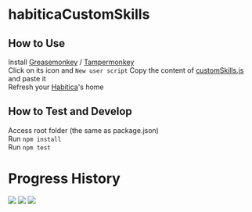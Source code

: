 # habiticaCustomSkills

## How to Use

Install [Greasemonkey](https://addons.mozilla.org/en-US/firefox/addon/greasemonkey/) / [Tampermonkey](https://chrome.google.com/webstore/detail/tampermonkey/dhdgffkkebhmkfjojejmpbldmpobfkfo)  
Click on its icon and `New user script`
Copy the content of [customSkills.js](https://github.com/Markkop/habiticaCustomSkills/blob/master/customSkills.js) and paste it  
Refresh your [Habitica](https://habitica.com/)'s home

## How to Test and Develop

Access root folder (the same as package.json)  
Run `npm install`  
Run `npm test`

# Progress History

<img src="https://i.imgur.com/Wc8WAjC.png"/>
<img src="https://i.imgur.com/JzBQ3mx.png"/>
<img src="https://i.imgur.com/3QvJFgd.png"/>
